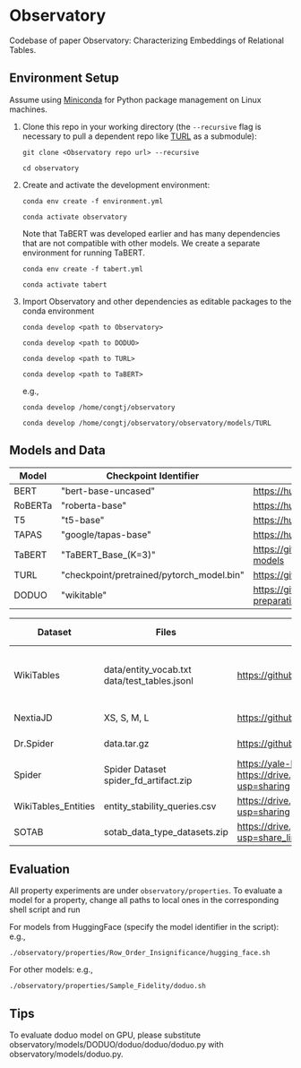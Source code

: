 # Observatory
Codebase of paper Observatory: Characterizing Embeddings of Relational Tables.

## Environment Setup
Assume using [Miniconda](https://docs.conda.io/projects/conda/en/latest/user-guide/install/linux.html) for Python package management on Linux machines. 

1. Clone this repo in your working directory (the ```--recursive``` flag is necessary to pull a dependent repo like [TURL](https://github.com/sunlab-osu/TURL) as a submodule):

    ```git clone <Observatory repo url> --recursive```

    ```cd observatory```

2. Create and activate the development environment:

    ```conda env create -f environment.yml ```

    ```conda activate observatory```

    Note that TaBERT was developed earlier and has many dependencies that are not compatible with other models. We create a separate environment for running TaBERT.

    ```conda env create -f tabert.yml```

    ```conda activate tabert```

3. Import Observatory and other dependencies as editable packages to the conda environment

    ```conda develop <path to Observatory>```

    ```conda develop <path to DODUO>```
    
    ```conda develop <path to TURL>```

    ```conda develop <path to TaBERT>```

    e.g.,
    
    ```conda develop /home/congtj/observatory```

    ```conda develop /home/congtj/observatory/observatory/models/TURL```

## Models and Data
|  Model  	|           Checkpoint Identifier           	|                               Link                              	|
|---------	|-------------------------------------------	|-----------------------------------------------------------------	|
| BERT    	| "bert-base-uncased"                       	| https://huggingface.co/docs/transformers/model_doc/bert         	|
| RoBERTa 	| "roberta-base"                            	| https://huggingface.co/docs/transformers/model_doc/roberta      	|
| T5      	| "t5-base"                                 	| https://huggingface.co/docs/transformers/model_doc/t5           	|
| TAPAS   	| "google/tapas-base"                       	| https://huggingface.co/docs/transformers/model_doc/tapas        	|
| TaBERT  	| "TaBERT_Base_(K=3)"                       	| https://github.com/facebookresearch/TaBERT#pre-trained-models   	|
| TURL    	| "checkpoint/pretrained/pytorch_model.bin" 	| https://github.com/sunlab-osu/TURL#data                         	|
| DODUO   	| "wikitable"                               	| https://github.com/megagonlabs/doduo/tree/main#data-preparation 	|


| Dataset             	| Files                                        	| Links                                                                                                                  	| Evaluated Properties                                                 	|
|---------------------	|----------------------------------------------	|-----------------------------------------------------------------------------------------------------------------------	|----------------------------------------------------------------------	|
| WikiTables          	| data/entity_vocab.txt data/test_tables.jsonl 	| https://github.com/sunlab-osu/TURL#data                                                                               	| Row Order Insignificance Column Order Insignificance Sample Fidelity 	|
| NextiaJD            	| XS, S, M, L                                  	| https://github.com/dtim-upc/NextiaJD/tree/master/experiments#setting                                                  	| Join Relationship                                                    	|
| Dr.Spider           	| data.tar.gz                                  	| https://github.com/awslabs/diagnostic-robustness-text-to-sql                                                          	| Perturbation Robustness                                              	|
| Spider              	| Spider Dataset spider_fd_artifact.zip        	| https://yale-lily.github.io/spider https://drive.google.com/file/d/1br0voV0l3yBMfEy9WM7Vja-cZX6HvvL1/view?usp=sharing 	| Functional Dependencies                                              	|
| WikiTables_Entities 	| entity_stability_queries.csv                 	| https://drive.google.com/file/d/1SM_AOpmFbh51IUTQuvI7YETLdjThgpSB/view?usp=sharing                                    	| Entity Stability                                                     	|
| SOTAB               	| sotab_data_type_datasets.zip                 	| https://drive.google.com/file/d/1K631KONGDVy2C2ViKcwSyMnWhr_kJdaK/view?usp=share_link                                 	| Heterogeneous Context                                                	|

## Evaluation
All property experiments are under `observatory/properties`. To evaluate a model for a property, change all paths to local ones in the corresponding shell script and run

For models from HuggingFace (specify the model identifier in the script): e.g.,

    ./observatory/properties/Row_Order_Insignificance/hugging_face.sh
    
For other models: e.g.,

    ./observatory/properties/Sample_Fidelity/doduo.sh

## Tips
To evaluate doduo model on GPU, please substitute observatory/models/DODUO/doduo/doduo/doduo.py with observatory/models/doduo.py.